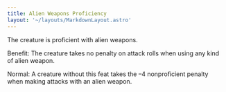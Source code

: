 ```yaml
---
title: Alien Weapons Proficiency
layout: '~/layouts/MarkdownLayout.astro'
---
```

The creature is proficient with alien weapons.

Benefit: The creature takes no penalty on attack rolls when using any kind of
alien weapon.

Normal: A creature without this feat takes the –4 nonproficient penalty when
making attacks with an alien weapon.

